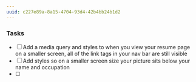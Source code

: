 ```yaml
---
uuid: c227e89a-8a15-4704-93d4-42b4bb24b1d2
---
```


<!-- Start by finding pain points in the site when you resize -->


### Tasks

- [ ] Add a media query and styles to when you view your resume page on a smaller screen, all of the link tags in your nav bar are still visible
- [ ] Add styles so on a smaller screen size your picture sits below your name and occupation
- [ ]


<!-- Go section by section, if need be -->
